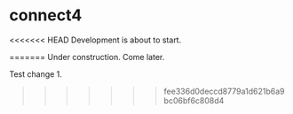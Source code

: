 # connect4

<<<<<<< HEAD
Development is about to start.


=======
Under construction. Come later.

Test change 1.
>>>>>>> fee336d0deccd8779a1d621b6a9bc06bf6c808d4
